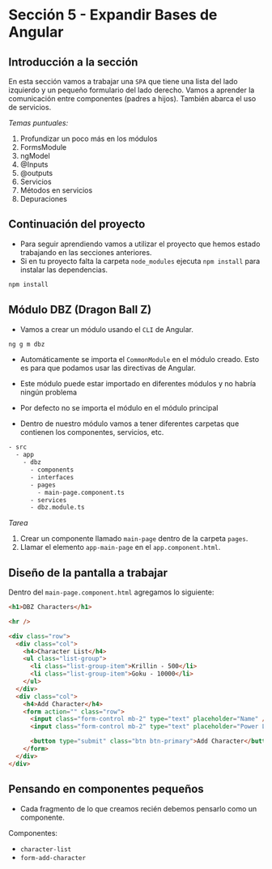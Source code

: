 # Sección 5 - Expandir Bases de Angular

## Introducción a la sección

En esta sección vamos a trabajar una `SPA` que tiene una lista del lado izquierdo y un pequeño formulario del lado derecho. Vamos a aprender la comunicación entre componentes (padres a hijos). También abarca el uso de servicios.

_Temas puntuales:_

1. Profundizar un poco más en los módulos
2. FormsModule
3. ngModel
4. @Inputs
5. @outputs
6. Servicios
7. Métodos en servicios
8. Depuraciones

## Continuación del proyecto

- Para seguir aprendiendo vamos a utilizar el proyecto que hemos estado trabajando en las secciones anteriores.
- Si en tu proyecto falta la carpeta `node_modules` ejecuta `npm install` para instalar las dependencias.

```bash
npm install
```

## Módulo DBZ (Dragon Ball Z)

- Vamos a crear un módulo usando el `CLI` de Angular.

```bash
ng g m dbz
```

- Automáticamente se importa el `CommonModule` en el módulo creado. Esto es para que podamos usar las directivas de Angular.
- Este módulo puede estar importado en diferentes módulos y no habría ningún problema
- Por defecto no se importa el módulo en el módulo principal

- Dentro de nuestro módulo vamos a tener diferentes carpetas que contienen los componentes, servicios, etc.

```bash
- src
  - app
    - dbz
      - components
      - interfaces
      - pages
        - main-page.component.ts
      - services
      - dbz.module.ts
```

_Tarea_

1. Crear un componente llamado `main-page` dentro de la carpeta `pages`.
2. Llamar el elemento `app-main-page` en el `app.component.html`.

## Diseño de la pantalla a trabajar

Dentro del `main-page.component.html` agregamos lo siguiente:

```html
<h1>DBZ Characters</h1>

<hr />

<div class="row">
  <div class="col">
    <h4>Character List</h4>
    <ul class="list-group">
      <li class="list-group-item">Krillin - 500</li>
      <li class="list-group-item">Goku - 10000</li>
    </ul>
  </div>
  <div class="col">
    <h4>Add Character</h4>
    <form action="" class="row">
      <input class="form-control mb-2" type="text" placeholder="Name" />
      <input class="form-control mb-2" type="text" placeholder="Power Level" />

      <button type="submit" class="btn btn-primary">Add Character</button>
    </form>
  </div>
</div>
```

## Pensando en componentes pequeños

- Cada fragmento de lo que creamos recién debemos pensarlo como un componente.

Componentes:

- `character-list`
- `form-add-character`
